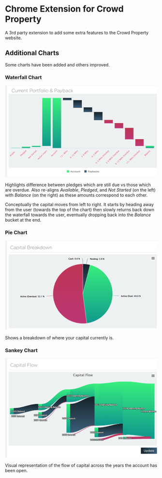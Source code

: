 # Chrome Extension for Crowd Property

A 3rd party extension to add some extra features to the Crowd Property website.

## Additional Charts

Some charts have been added and others improved.

### Waterfall Chart

![waterfall chart](images/waterfall.png)

Highlights difference between pledges which are still due vs those which are
overdue. Also re-aligns *Available*, *Pledged*, and *Not Started* (on the left)
with *Balance* (on the right) as these amounts correspond to each other.

Conceptually the capital moves from left to right. It starts by heading away
from the user (towards the top of the chart) then slowly returns back down the
waterfall towards the user, eventually dropping back into the *Balance* bucket
at the end.


### Pie Chart

![pie chart](images/pie.png)

Shows a breakdown of where your capital currently is.

### Sankey Chart

![sankey chart](images/sankey.png)

Visual representation of the flow of capital across the years the account has
been open.